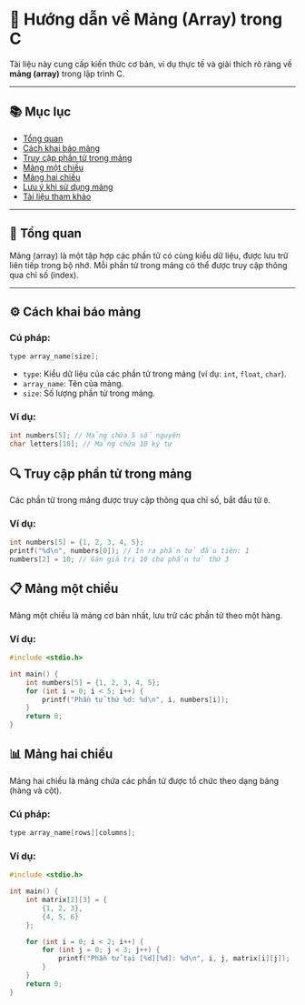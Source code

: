 # 📖 Hướng dẫn về Mảng (Array) trong C

Tài liệu này cung cấp kiến thức cơ bản, ví dụ thực tế và giải thích rõ ràng về **mảng (array)** trong lập trình C.

---

## 📚 Mục lục

- [Tổng quan](#tổng-quan)
- [Cách khai báo mảng](#cách-khai-báo-mảng)
- [Truy cập phần tử trong mảng](#truy-cập-phần-tử-trong-mảng)
- [Mảng một chiều](#mảng-một-chiều)
- [Mảng hai chiều](#mảng-hai-chiều)
- [Lưu ý khi sử dụng mảng](#lưu-ý-khi-sử-dụng-mảng)
- [Tài liệu tham khảo](#tài-liệu-tham-khảo)

---

## 🧠 Tổng quan

Mảng (array) là một tập hợp các phần tử có cùng kiểu dữ liệu, được lưu trữ liên tiếp trong bộ nhớ. Mỗi phần tử trong mảng có thể được truy cập thông qua chỉ số (index).

---

## ⚙️ Cách khai báo mảng

### Cú pháp:
```c
type array_name[size];
```
- `type`: Kiểu dữ liệu của các phần tử trong mảng (ví dụ: `int`, `float`, `char`).
- `array_name`: Tên của mảng.
- `size`: Số lượng phần tử trong mảng.

### Ví dụ:
```c
int numbers[5]; // Mảng chứa 5 số nguyên
char letters[10]; // Mảng chứa 10 ký tự
```
## 🔍 Truy cập phần tử trong mảng
Các phần tử trong mảng được truy cập thông qua chỉ số, bắt đầu từ `0`.

### Ví dụ:
```c
int numbers[5] = {1, 2, 3, 4, 5};
printf("%d\n", numbers[0]); // In ra phần tử đầu tiên: 1
numbers[2] = 10; // Gán giá trị 10 cho phần tử thứ 3
```
## 📋 Mảng một chiều
Mảng một chiều là mảng cơ bản nhất, lưu trữ các phần tử theo một hàng.
### Ví dụ:
```c
#include <stdio.h>

int main() {
    int numbers[5] = {1, 2, 3, 4, 5};
    for (int i = 0; i < 5; i++) {
        printf("Phần tử thứ %d: %d\n", i, numbers[i]);
    }
    return 0;
}
```
## 📊 Mảng hai chiều
Mảng hai chiều là mảng chứa các phần tử được tổ chức theo dạng bảng (hàng và cột).
### Cú pháp:
```c
type array_name[rows][columns];
```
### Ví dụ:
```c
#include <stdio.h>

int main() {
    int matrix[2][3] = {
        {1, 2, 3},
        {4, 5, 6}
    };

    for (int i = 0; i < 2; i++) {
        for (int j = 0; j < 3; j++) {
            printf("Phần tử tại [%d][%d]: %d\n", i, j, matrix[i][j]);
        }
    }
    return 0;
}
```